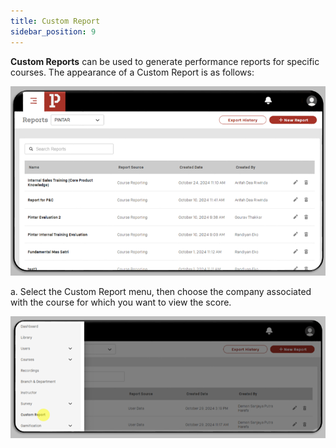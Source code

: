```yaml
---
title: Custom Report
sidebar_position: 9
---
```

**Custom Reports** can be used to generate performance reports for specific courses. The appearance of a Custom Report is as follows:

![](/img/enterprise-admin-custom-report-1.png)

a. Select the Custom Report menu, then choose the company associated with the course for which you want to view the score.

![](/img/enterprise-admin-custom-report-2.png)
